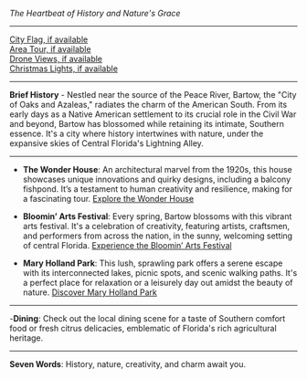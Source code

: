 *The Heartbeat of History and Nature's Grace*

---

[City Flag, if available](https://www.google.com/search?tbm=isch&q=Bartow+FL+Flag+Picture)  
[Area Tour, if available](https://www.youtube.com/results?search_query=Bartow+FL+4k+tour)  
[Drone Views, if available](https://www.youtube.com/results?search_query=Bartow+FL+4k+drone)  
[Christmas Lights, if available](https://www.youtube.com/results?search_query=Bartow+FL+christmas+lights)

---

**Brief History** - Nestled near the source of the Peace River, Bartow, the "City of Oaks and Azaleas," radiates the charm of the American South. From its early days as a Native American settlement to its crucial role in the Civil War and beyond, Bartow has blossomed while retaining its intimate, Southern essence. It's a city where history intertwines with nature, under the expansive skies of Central Florida's Lightning Alley.

---

- **The Wonder House**: An architectural marvel from the 1920s, this house showcases unique innovations and quirky designs, including a balcony fishpond. It’s a testament to human creativity and resilience, making for a fascinating tour. [Explore the Wonder House](https://www.youtube.com/results?search_query=Bartow+FL+Wonder+House)

- **Bloomin’ Arts Festival**: Every spring, Bartow blossoms with this vibrant arts festival. It's a celebration of creativity, featuring artists, craftsmen, and performers from across the nation, in the sunny, welcoming setting of central Florida. [Experience the Bloomin’ Arts Festival](https://www.youtube.com/results?search_query=Bartow+FL+Bloomin’+Arts+Festival)

- **Mary Holland Park**: This lush, sprawling park offers a serene escape with its interconnected lakes, picnic spots, and scenic walking paths. It's a perfect place for relaxation or a leisurely day out amidst the beauty of nature. [Discover Mary Holland Park](https://www.youtube.com/results?search_query=Bartow+FL+Mary+Holland+Park)

---

-**Dining**: Check out the local dining scene for a taste of Southern comfort food or fresh citrus delicacies, emblematic of Florida's rich agricultural heritage.

---

**Seven Words**: History, nature, creativity, and charm await you.